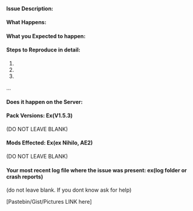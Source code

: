 #### Issue Description:



#### What Happens:




#### What you Expected to happen:


#### Steps to Reproduce in detail:
1.
2.
3.
...
#### Does it happen on the Server:




#### Pack Versions: Ex(V1.5.3)
(DO NOT LEAVE BLANK) 

#### Mods Effected: Ex(ex Nihilo, AE2) 
(DO NOT LEAVE BLANK)


#### Your most recent log file where the issue was present:  ex(log folder or crash reports)
(do not leave blank. If you dont know ask for help)

[Pastebin/Gist/Pictures LINK here]
